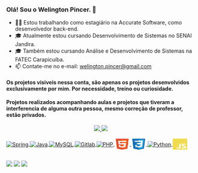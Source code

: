 ### Olá! Sou o Welington Pincer. 👋

- 👨‍💻 Estou trabalhando como estagiário na Accurate Software, como desenvolvedor back-end. 
- 🎓 Atualmente estou cursando Desenvolvimento de Sistemas no SENAI Jandira.
- 🎓 Também estou cursando Análise e Desenvolvimento de Sistemas na FATEC Carapicuíba. 
- 📫 Contate-me no e-mail: welington.pincer@gmail.com

#### Os projetos visiveis nessa conta, são apenas os projetos desenvolvidos exclusivamente por mim. Por necessidade, treino ou curiosidade.
#### Projetos realizados acompanhando aulas e projetos que tiveram a interferencia de alguma outra pessoa, mesmo correção de professor, estão privados.


<div align="center">
  <a href="https://github.com/pinceru">
  <img height="180em" src="https://github-readme-stats.vercel.app/api?username=pinceru&show_icons=true&theme=dark&include_all_commits=true&count_private=true"/>
  <img height="180em" src="https://github-readme-stats.vercel.app/api/top-langs/?username=pinceru&layout=compact&langs_count=8&theme=dark"/>
</div>

 <div style="display: inline_block"><br>
   <img align="center" alt="Spring" height="30" width="35" src="https://cdn.jsdelivr.net/gh/devicons/devicon/icons/spring/spring-original.svg" />
   <img align="center" alt="Java" height="30" width="35" src="https://cdn.jsdelivr.net/gh/devicons/devicon/icons/java/java-original-wordmark.svg"/>
   <img align="center" alt="MySQL" height="30" width="35" src="https://cdn.jsdelivr.net/gh/devicons/devicon/icons/mysql/mysql-original.svg"/>
   <img align="center" alt="Gitlab" height="30" width="35" src="https://cdn.jsdelivr.net/gh/devicons/devicon/icons/gitlab/gitlab-original.svg"/>
   <img align="center" alt="PHP" height="30" width="35"  src="https://cdn-icons-png.flaticon.com/512/919/919830.png">
   <img align="center" alt="HTML" height="30" width="40" src="https://raw.githubusercontent.com/devicons/devicon/master/icons/html5/html5-original.svg">
   <img align="center" alt="CSS" height="30" width="40" src="https://raw.githubusercontent.com/devicons/devicon/master/icons/css3/css3-original.svg">
   <img align="center" alt="Python" height="30" width="35" src="https://cdn.jsdelivr.net/gh/devicons/devicon/icons/python/python-original.svg" />
   <img align="center" alt="Js" height="30" width="40" src="https://raw.githubusercontent.com/devicons/devicon/master/icons/javascript/javascript-plain.svg">
                                                                                                                                          
</div>

##
   
<div> 
  <a href="" target="_blank"><img src="https://img.shields.io/badge/Discord-7289DA?style=for-the-badge&logo=discord&logoColor=white" target="_blank"></a> 
  <a href = "mailto:welington.pincer@gmail.com"><img src="https://img.shields.io/badge/-Gmail-%23333?style=for-the-badge&logo=gmail&logoColor=white" target="_blank"></a>
  <a href="" target="_blank"><img src="https://img.shields.io/badge/-LinkedIn-%230077B5?style=for-the-badge&logo=linkedin&logoColor=white" target="_blank"></a> 
</div>
  
